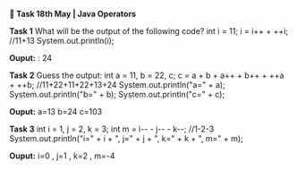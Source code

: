**📌 Task 18th May | Java Operators**

**Task 1**
What will be the output of the following code?
int i = 11;
i = i++ + ++i; //11+13
System.out.println(i);

**Ouput:** : 24

**Task 2**
Guess the output:
int a = 11, b = 22, c;
c = a + b + a++ + b++ + ++a + ++b; //11+22+11+22+13+24
System.out.println("a=" + a);
System.out.println("b=" + b);
System.out.println("c=" + c);

**Ouput:**
a=13
b=24
c=103


**Task 3**
int i = 1, j = 2, k = 3;
int m = i-- - j-- - k--; //1-2-3
System.out.println("i=" + i + ", j=" + j + ", k=" + k + ", m=" + m);

**Ouput:**
i=0 , j=1 , k=2 , m=-4